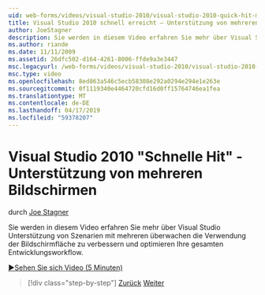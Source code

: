 ```yaml
---
uid: web-forms/videos/visual-studio-2010/visual-studio-2010-quick-hit-multi-monitor-support
title: Visual Studio 2010 schnell erreicht – Unterstützung von mehreren Bildschirmen
author: JoeStagner
description: Sie werden in diesem Video erfahren Sie mehr über Visual Studio Unterstützung von Szenarien mit mehreren überwachen die Verwendung der Bildschirmfläche zu verbessern und Optimieren Ihrer gesamtvereinbarung...
ms.author: riande
ms.date: 11/11/2009
ms.assetid: 26dfc502-d164-4261-8006-ffde9a3e3447
msc.legacyurl: /web-forms/videos/visual-studio-2010/visual-studio-2010-quick-hit-multi-monitor-support
msc.type: video
ms.openlocfilehash: 8ed863a546c5ecb58308e292a0294e294e1e263e
ms.sourcegitcommit: 0f1119340e4464720cfd16d0ff15764746ea1fea
ms.translationtype: MT
ms.contentlocale: de-DE
ms.lasthandoff: 04/17/2019
ms.locfileid: "59378207"
---
```

# <a name="visual-studio-2010-quick-hit---multi-monitor-support"></a>Visual Studio 2010 "Schnelle Hit" - Unterstützung von mehreren Bildschirmen

durch [Joe Stagner](https://github.com/JoeStagner)

Sie werden in diesem Video erfahren Sie mehr über Visual Studio Unterstützung von Szenarien mit mehreren überwachen die Verwendung der Bildschirmfläche zu verbessern und optimieren Ihre gesamten Entwicklungsworkflow. 

[&#9654;Sehen Sie sich Video (5 Minuten)](https://channel9.msdn.com/Blogs/ASP-NET-Site-Videos/visual-studio-2010-quick-hit-multi-monitor-support)

> [!div class="step-by-step"]
> [Zurück](visual-studio-2010-quick-hit-intellisense-smart-lists.md)
> [Weiter](visual-studio-2010-quick-hit-new-web-project-template.md)
